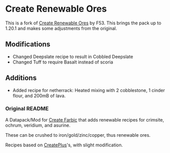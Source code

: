 # Create Renewable Ores

This is a fork of [Create Renewable Ores](https://github.com/CodeF53/Create-Renewable-Ores) by F53. This brings the pack up to 1.20.1 and makes some adjustments from the original.

## Modifications

- Changed Deepslate recipe to result in Cobbled Deepslate
- Changed Tuff to require Basalt instead of scoria

## Additions

- Added recipe for netherrack: Heated mixing with 2 cobblestone, 1 cinder flour, and 200mB of lava.

### Original README

A Datapack/Mod for [Create Farbic](https://modrinth.com/mod/create-fabric) that adds renewable recipes for crimsite, ochrum, veridium, and asurine.

These can be crushed to iron/gold/zinc/copper, thus renewable ores.

Recipes based on [CreatePlus](https://github.com/JieningYu/CreatePlus-mod/)'s, with slight modification.
